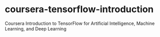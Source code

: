 # coursera-tensorflow-introduction
Coursera Introduction to TensorFlow for Artificial Intelligence, Machine Learning, and Deep Learning
